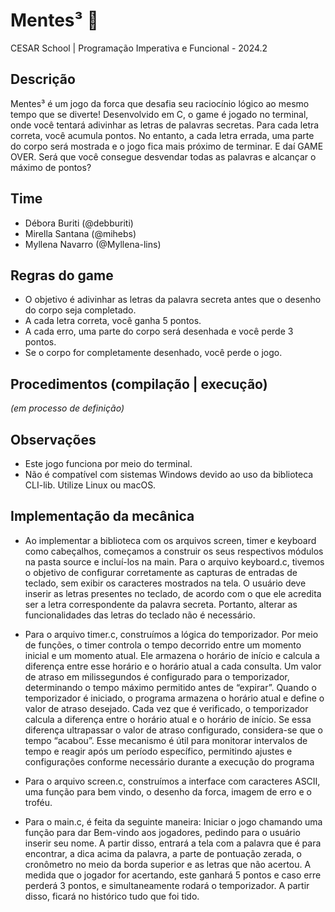 # Mentes³ 🧠

CESAR School | Programação Imperativa e Funcional - 2024.2

## Descrição
Mentes³ é um jogo da forca que desafia seu raciocínio lógico ao mesmo tempo que se diverte! Desenvolvido em C, o game é jogado no terminal, onde você tentará adivinhar as letras de palavras secretas. Para cada letra correta, você acumula pontos. No entanto, a cada letra errada, uma parte do corpo será mostrada e o jogo fica mais próximo de terminar. E daí GAME OVER. Será que você consegue desvendar todas as palavras e alcançar o máximo de pontos?

## Time
- Débora Buriti (@debburiti)
- Mirella Santana (@mihebs)
- Myllena Navarro (@Myllena-lins)

## Regras do game
- O objetivo é adivinhar as letras da palavra secreta antes que o desenho do corpo seja completado.
- A cada letra correta, você ganha 5 pontos.
- A cada erro, uma parte do corpo será desenhada e você perde 3 pontos.
- Se o corpo for completamente desenhado, você perde o jogo.

## Procedimentos (compilação | execução)
_(em processo de definição)_

## Observações
- Este jogo funciona por meio do terminal.
- Não é compatível com sistemas Windows devido ao uso da biblioteca CLI-lib. Utilize Linux ou macOS.

## Implementação da mecânica
- Ao implementar a biblioteca com os arquivos screen, timer e keyboard como cabeçalhos, começamos a construir os seus respectivos módulos na pasta source e incluí-los na main.
Para o arquivo keyboard.c, tivemos o objetivo de configurar corretamente as capturas de entradas de teclado, sem exibir os caracteres mostrados na tela. O usuário deve inserir as letras presentes no teclado, de acordo com o que ele acredita ser a letra correspondente da palavra secreta. Portanto, alterar as funcionalidades das letras do teclado não é necessário.

 - Para o arquivo timer.c, construímos a lógica do temporizador. Por meio de funções, o timer controla o tempo decorrido entre um momento inicial e um momento atual. Ele armazena o horário de início e calcula a diferença entre esse horário  e o horário atual a cada consulta. Um valor de atraso em milissegundos é configurado para o temporizador, determinando o tempo máximo permitido antes de “expirar”.
  Quando o temporizador é iniciado, o programa armazena o horário atual e define o valor de atraso desejado. Cada vez que é verificado, o temporizador calcula a diferença entre o horário atual e o horário de início. Se essa diferença ultrapassar o valor de atraso configurado, considera-se que o tempo “acabou”. Esse mecanismo é útil para monitorar intervalos de tempo e reagir após um período específico, permitindo ajustes e configurações conforme necessário durante a execução do programa

 - Para o arquivo screen.c, construímos a interface com caracteres ASCII, uma função para bem vindo, o desenho da forca, imagem de erro e o troféu.

 - Para o main.c,  é feita da seguinte maneira: Iniciar o jogo chamando uma função para dar Bem-vindo aos jogadores, pedindo para o usuário inserir seu nome. A partir disso, entrará a tela com a palavra que é para encontrar, a dica acima da palavra, a parte de pontuação zerada, o cronômetro no meio da borda superior e as letras que não acertou.  A medida que o jogador for acertando, este  ganhará 5 pontos e caso erre perderá 3 pontos, e simultaneamente rodará o temporizador. A partir disso, ficará no histórico tudo que foi tido.


   
